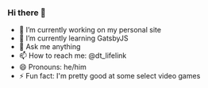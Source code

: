 ### Hi there 👋

- 🔭 I’m currently working on my personal site
- 🌱 I’m currently learning GatsbyJS
- 💬 Ask me anything
- 📫 How to reach me: @dt_lifelink
- 😄 Pronouns: he/him
- ⚡ Fun fact: I'm pretty good at some select video games
